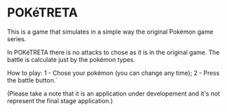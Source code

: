 # POKéTRETA

This is a game that simulates in a simple way the original Pokémon game series.

In POKéTRETA there is no attacks to chose as it is in the original game. The battle is calculate just by the pokémon types.

How to play:
1 - Chose your pokémon (you can change any time);
2 - Press the battle button.`


(Please take a note that it is an application under developement and it's not represent the final stage application.)
